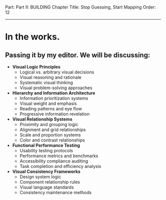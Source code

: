 Part: Part II: BUILDING
Chapter Title: Stop Guessing, Start Mapping
Order: 12

---

# In the works.

## Passing it by my editor. We will be discussing:

- **Visual Logic Principles**
  - Logical vs. arbitrary visual decisions
  - Visual reasoning and rationale
  - Systematic visual thinking
  - Visual problem-solving approaches
- **Hierarchy and Information Architecture**
  - Information prioritization systems
  - Visual weight and emphasis
  - Reading patterns and eye flow
  - Progressive information revelation
- **Visual Relationship Systems**
  - Proximity and grouping logic
  - Alignment and grid relationships
  - Scale and proportion systems
  - Color and contrast relationships
- **Functional Performance Testing**
  - Usability testing protocols
  - Performance metrics and benchmarks
  - Accessibility compliance auditing
  - Task completion and efficiency analysis
- **Visual Consistency Frameworks**
  - Design system logic
  - Component relationship rules
  - Visual language standards
  - Consistency maintenance methods

<div style="height: 120px;"></div>
